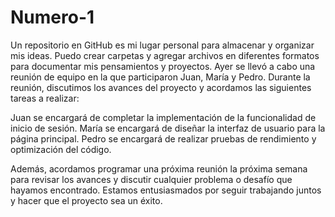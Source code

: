 # Numero-1
Un repositorio en GitHub es mi lugar personal para almacenar y organizar mis ideas. Puedo crear carpetas y agregar archivos en diferentes formatos para documentar mis pensamientos y proyectos.
Ayer se llevó a cabo una reunión de equipo en la que participaron Juan, María y Pedro. Durante la reunión, discutimos los avances del proyecto y acordamos las siguientes tareas a realizar:

Juan se encargará de completar la implementación de la funcionalidad de inicio de sesión.
María se encargará de diseñar la interfaz de usuario para la página principal.
Pedro se encargará de realizar pruebas de rendimiento y optimización del código.

Además, acordamos programar una próxima reunión la próxima semana para revisar los avances y discutir cualquier problema o desafío que hayamos encontrado. Estamos entusiasmados por seguir trabajando juntos y hacer que el proyecto sea un éxito.
